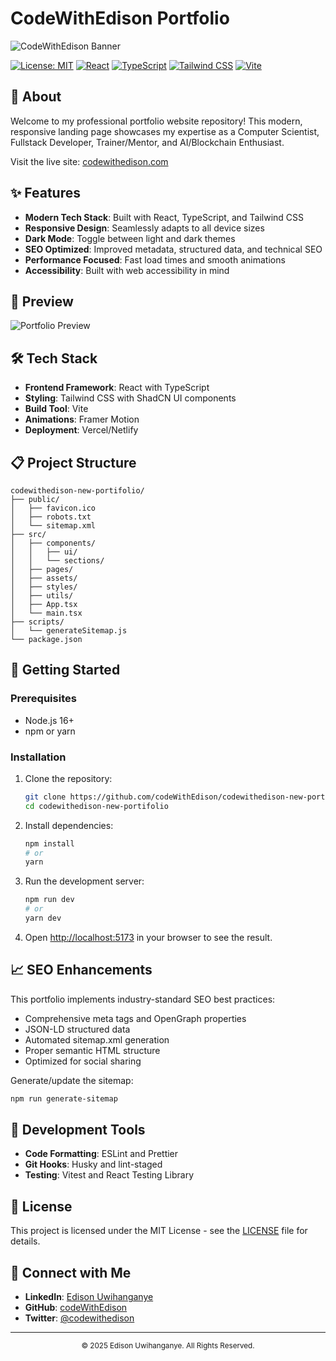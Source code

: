 # CodeWithEdison Portfolio

![CodeWithEdison Banner](https://place-hold.it/800x200/3060ff/ffffff&text=CodeWithEdison&bold&fontsize=45)

[![License: MIT](https://img.shields.io/badge/License-MIT-blue.svg)](https://opensource.org/licenses/MIT)
[![React](https://img.shields.io/badge/React-18-61DAFB?logo=react)](https://reactjs.org/)
[![TypeScript](https://img.shields.io/badge/TypeScript-5.0-3178C6?logo=typescript)](https://www.typescriptlang.org/)
[![Tailwind CSS](https://img.shields.io/badge/Tailwind_CSS-3.3-06B6D4?logo=tailwindcss)](https://tailwindcss.com/)
[![Vite](https://img.shields.io/badge/Vite-4.0-646CFF?logo=vite)](https://vitejs.dev/)

## 🚀 About

Welcome to my professional portfolio website repository! This modern, responsive landing page showcases my expertise as a Computer Scientist, Fullstack Developer, Trainer/Mentor, and AI/Blockchain Enthusiast.

Visit the live site: [codewithedison.com](https://www.codewithedison.com)

## ✨ Features

- **Modern Tech Stack**: Built with React, TypeScript, and Tailwind CSS
- **Responsive Design**: Seamlessly adapts to all device sizes
- **Dark Mode**: Toggle between light and dark themes
- **SEO Optimized**: Improved metadata, structured data, and technical SEO
- **Performance Focused**: Fast load times and smooth animations
- **Accessibility**: Built with web accessibility in mind

## 🌟 Preview

![Portfolio Preview](https://place-hold.it/1200x600/3060ff/ffffff&text=Portfolio+Preview)

## 🛠️ Tech Stack

- **Frontend Framework**: React with TypeScript
- **Styling**: Tailwind CSS with ShadCN UI components
- **Build Tool**: Vite
- **Animations**: Framer Motion
- **Deployment**: Vercel/Netlify

## 📋 Project Structure

```
codewithedison-new-portifolio/
├── public/
│   ├── favicon.ico
│   ├── robots.txt
│   └── sitemap.xml
├── src/
│   ├── components/
│   │   ├── ui/
│   │   └── sections/
│   ├── pages/
│   ├── assets/
│   ├── styles/
│   ├── utils/
│   ├── App.tsx
│   └── main.tsx
├── scripts/
│   └── generateSitemap.js
└── package.json
```

## 🚀 Getting Started

### Prerequisites

- Node.js 16+
- npm or yarn

### Installation

1. Clone the repository:
   ```bash
   git clone https://github.com/codeWithEdison/codewithedison-new-portifolio.git
   cd codewithedison-new-portifolio
   ```

2. Install dependencies:
   ```bash
   npm install
   # or
   yarn
   ```

3. Run the development server:
   ```bash
   npm run dev
   # or
   yarn dev
   ```

4. Open [http://localhost:5173](http://localhost:8080) in your browser to see the result.

## 📈 SEO Enhancements

This portfolio implements industry-standard SEO best practices:

- Comprehensive meta tags and OpenGraph properties
- JSON-LD structured data
- Automated sitemap.xml generation
- Proper semantic HTML structure
- Optimized for social sharing

Generate/update the sitemap:
```bash
npm run generate-sitemap
```

## 🧰 Development Tools

- **Code Formatting**: ESLint and Prettier
- **Git Hooks**: Husky and lint-staged
- **Testing**: Vitest and React Testing Library

## 📝 License

This project is licensed under the MIT License - see the [LICENSE](LICENSE) file for details.

## 🤝 Connect with Me

- **LinkedIn**: [Edison Uwihanganye](https://www.linkedin.com/in/uwihanganye-edison-7b2970236/)
- **GitHub**: [codeWithEdison](https://github.com/codeWithEdison)
- **Twitter**: [@codewithedison](https://twitter.com/codewithedison)

---

<p align="center">
  <sub>© 2025 Edison Uwihanganye. All Rights Reserved.</sub>
</p>